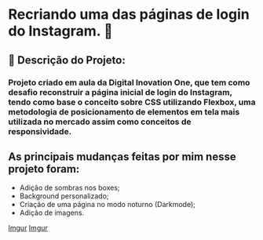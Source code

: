 # Recriando uma das páginas de login do Instagram. :camera_flash:

## :pencil: Descrição do Projeto: 

### Projeto criado em aula da Digital Inovation One, que tem como desafio reconstruir a página inicial de login do Instagram, tendo como base o conceito sobre CSS utilizando Flexbox, uma metodologia de posicionamento de elementos em tela mais utilizada no mercado assim como conceitos de responsividade.



## As principais mudanças feitas por mim nesse projeto foram:

- Adição de sombras nos boxes;
- Background personalizado;
- Criação de uma página no modo noturno (Darkmode);
- Adição de imagens.

[Imgur](https://i.imgur.com/1pw3TPR.png)
[Imgur](https://i.imgur.com/ocj63zy.png)
